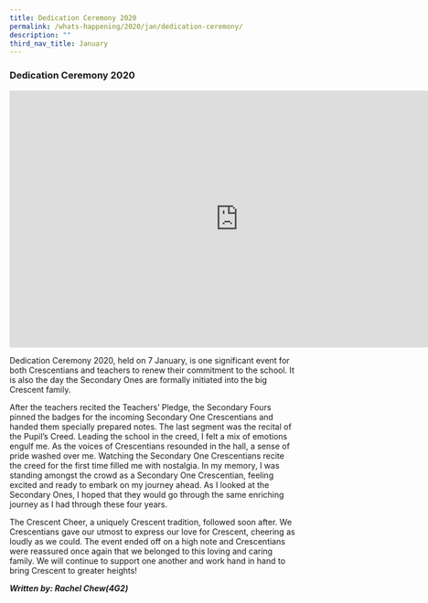 ```yaml
---
title: Dedication Ceremony 2020
permalink: /whats-happening/2020/jan/dedication-ceremony/
description: ""
third_nav_title: January
---
```

### **Dedication Ceremony 2020**

<iframe allowfullscreen="true" height="450" width="800" frameborder="0" src="https://docs.google.com/presentation/d/e/2PACX-1vSIgZbBV3H3yVYykfbGbW8OU0CbNGKzZN1VR7WoeHkrmU6bJgyCNedEq4G796IOAhRCz0JMm9fBCYP8/embed?start=false&amp;loop=false&amp;delayms=3000"></iframe>

Dedication Ceremony 2020, held on 7 January, is one significant event for both Crescentians and teachers to renew their commitment to the school. It is also the day the Secondary Ones are formally initiated into the big Crescent family.

After the teachers recited the Teachers’ Pledge, the Secondary Fours pinned the badges for the incoming Secondary One Crescentians and handed them specially prepared notes. The last segment was the recital of the Pupil’s Creed. Leading the school in the creed, I felt a mix of emotions engulf me. As the voices of Crescentians resounded in the hall, a sense of pride washed over me.  Watching the Secondary One Crescentians recite the creed for the first time filled me with nostalgia. In my memory, I was standing amongst the crowd as a Secondary One Crescentian, feeling excited and ready to embark on my journey ahead. As I looked at the Secondary Ones, I hoped that they would go through the same enriching journey as I had through these four years.

The Crescent Cheer, a uniquely Crescent tradition, followed soon after. We Crescentians gave our utmost to express our love for Crescent, cheering as loudly as we could. The event ended off on a high note and Crescentians were reassured once again that we belonged to this loving and caring family. We will continue to support one another and work hand in hand to bring Crescent to greater heights!

**_Written by: Rachel Chew(4G2)_**